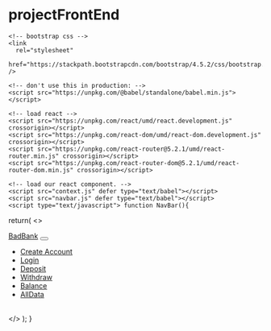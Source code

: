 # projectFrontEnd

<!DOCTYPE html>
<html>
  <head>
    <meta charset="UTF-8" />
    <title>Template</title>

    <!-- bootstrap css -->
    <link
      rel="stylesheet"
      href="https://stackpath.bootstrapcdn.com/bootstrap/4.5.2/css/bootstrap.min.css"
    />

    <!-- don't use this in production: -->
    <script src="https://unpkg.com/@babel/standalone/babel.min.js"></script>
  </head>
  <body>
    <!-- we will put our teact component inside this div -->
    <div id="root"></div>

    <!-- load react -->
    <script src="https://unpkg.com/react/umd/react.development.js" crossorigin></script>
    <script src="https://unpkg.com/react-dom/umd/react-dom.development.js" crossorigin></script>
    <script src="https://unpkg.com/react-router@5.2.1/umd/react-router.min.js" crossorigin></script>
    <script src="https://unpkg.com/react-router-dom@5.2.1/umd/react-router-dom.min.js" crossorigin></script>

    <!-- load our react component. -->
    <script src="context.js" defer type="text/babel"></script>
    <script src="navbar.js" defer type="text/babel"></script>
    <script type="text/javascript"> function NavBar(){
  return(
    <>
    <nav className="navbar navbar-expand-lg navbar-light bg-light">
      <a className="navbar-brand" href="#">BadBank</a>
      <button className="navbar-toggler" type="button" data-toggle="collapse" data-target="#navbarNav" aria-controls="navbarNav" aria-expanded="false" aria-label="Toggle navigation">
        <span className="navbar-toggler-icon"></span>
      </button>
      <div className="collapse navbar-collapse" id="navbarNav">
        <ul className="navbar-nav">
          <li className="nav-item">
            <a className="nav-link" href="#/CreateAccount/">Create Account</a>
          </li>
          <li className="nav-item">
            <a className="nav-link" href="#/login/">Login</a>
          </li>
          <li className="nav-item">
            <a className="nav-link" href="#/deposit/">Deposit</a>
          </li>
          <li className="nav-item">
            <a className="nav-link" href="#/withdraw/">Withdraw</a>
          </li>
          <li className="nav-item">
            <a className="nav-link" href="#/balance/">Balance</a>
          </li>
          <li className="nav-item">
            <a className="nav-link" href="#/alldata/">AllData</a>
          </li>          
        </ul>
      </div>
    </nav>
    </>
  );
}
</script>
    <script src="createaccount.js" defer type="text/babel"></script>
    <script src="login.js" defer type="text/babel"></script>
    <script src="deposit.js" defer type="text/babel"></script>
    <script src="withdraw.js" defer type="text/babel"></script>
    <script src="balance.js" defer type="text/babel"></script>
    <script src="alldata.js" defer type="text/babel"></script>
    <script src="home.js" defer type="text/babel"></script>
    <script src="index.js" defer type="text/babel"></script>
  </body>
</html>
